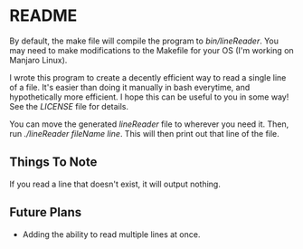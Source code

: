 # README
By default, the make file will compile the program to *bin/lineReader*.
You may need to make modifications to the Makefile for your OS (I'm working on Manjaro Linux).

I wrote this program to create a decently efficient way to read a single line of a file.
It's easier than doing it manually in bash everytime, and hypothetically more efficient.
I hope this can be useful to you in some way!
See the *LICENSE* file for details.

You can move the generated *lineReader* file to wherever you need it.
Then, run *./lineReader fileName line*.
This will then print out that line of the file.

## Things To Note
If you read a line that doesn't exist, it will output nothing.

## Future Plans
- Adding the ability to read multiple lines at once.
